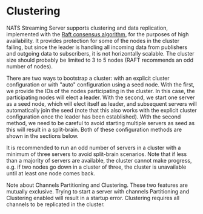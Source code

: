 # Clustering

NATS Streaming Server supports clustering and data replication, implemented with the [Raft consensus algorithm](https://raft.github.io/), for the purposes of high availability. It provides protection for some of the nodes in the cluster failing, but since the leader is handling all incoming data from publishers and outgoing data to subscribers, it is not horizontally scalable. The cluster size should probably be limited to 3 to 5 nodes (RAFT recommends an odd number of nodes).

There are two ways to bootstrap a cluster: with an explicit cluster configuration or with "auto" configuration using a seed node. With the first, we provide the IDs of the nodes participating in the cluster. In this case, the participating nodes will elect a leader. With the second, we start one server as a seed node, which will elect itself as leader, and subsequent servers will automatically join the seed \(note that this also works with the explicit cluster configuration once the leader has been established\). With the second method, we need to be careful to avoid starting multiple servers as seed as this will result in a split-brain. Both of these configuration methods are shown in the sections below.

It is recommended to run an odd number of servers in a cluster with a minimum of three servers to avoid split-brain scenarios. Note that if less than a majority of servers are available, the cluster cannot make progress, e.g. if two nodes go down in a cluster of three, the cluster is unavailable until at least one node comes back.

Note about Channels Partitioning and Clustering. These two features are mutually exclusive. Trying to start a server with channels Partitioning and Clustering enabled will result in a startup error. Clustering requires all channels to be replicated in the cluster.

